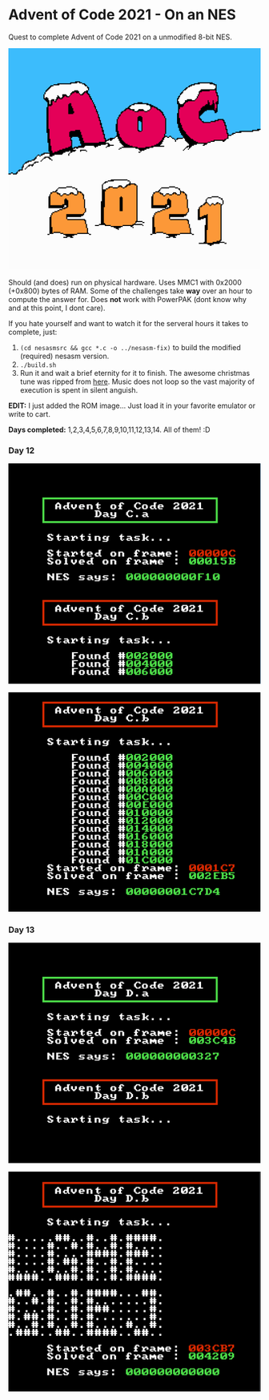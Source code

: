 # Advent of Code 2021 - On an NES

Quest to complete Advent of Code 2021 on a unmodified 8-bit NES.

![AoC 2021](intro.png)

Should (and does) run on physical hardware. Uses MMC1 with 0x2000 (+0x800) bytes of RAM. Some of the challenges take **way** over an hour to compute the answer for. Does **not** work with PowerPAK (dont know why and at this point, I dont care).

If you hate yourself and want to watch it for the serveral hours it takes to complete, just:

1) `(cd nesasmsrc && gcc *.c -o ../nesasm-fix)` to build the modified (required) nesasm version.
2) `./build.sh`
3) Run it and wait a brief eternity for it to finish. The awesome christmas tune was ripped from [here](https://www.bilibili.com/video/BV1nh411f77p/). Music does not loop so the vast majority of execution is spent in silent anguish.

**EDIT:** I just added the ROM image... Just load it in your favorite emulator or write to cart.

**Days completed:** 1,2,3,4,5,6,7,8,9,10,11,12,13,14. All of them! :D

### Day 12

![AoC 2021 - Day 12.a](day12-a.png)

![AoC 2021 - Day 12.b](day12-b.png)


### Day 13

![AoC 2021 - Day 13.a](day13-a.png)

![AoC 2021 - Day 13.b](day13-b.png)


